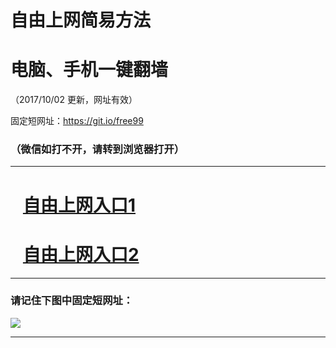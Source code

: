 ﻿# 自由上网简易方法

# 电脑、手机一键翻墙

（2017/10/02 更新，网址有效）

固定短网址：https://git.io/free99

### （微信如打不开，请转到浏览器打开）


***





# &nbsp;&nbsp; <a href="http://ft2606220079.fwtz-zhenx1001.xyz/fwqtz01.html?t=10020012460 " target="_blank">自由上网入口1</a>
# &nbsp;&nbsp; <a href="http://ft3256817654.fw-tzzhen1002.xyz/fwqtz02.html?t=100200112268 " target="_blank">自由上网入口2</a>
***

### 请记住下图中固定短网址：

<img src="https://s3-us-west-2.amazonaws.com/fwq-1001/yjfq-20170905okok.png" /> 


***

